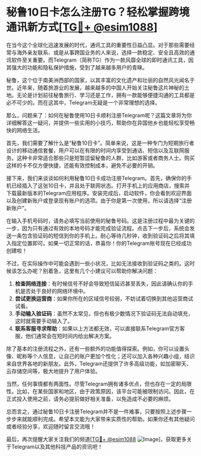 # 秘鲁10日卡怎么注册TG？轻松掌握跨境通讯新方式[[TG💪+ @esim1088](https://t.me/s/esim1088)]

在当今这个全球化迅速发展的时代，通讯工具的重要性日益凸显。对于那些需要经常与海外亲友联系、或是从事跨国业务的人来说，选择一款稳定、安全且高效的通讯软件至关重要。而Telegram（简称TG）作为一款风靡全球的即时通讯工具，因其强大的功能和隐私保护措施，受到了越来越多用户的青睐。

秘鲁，这个位于南美洲西部的国家，以其丰富的文化遗产和壮丽的自然风光闻名于世。近年来，随着旅游业的发展，越来越多的中国人开始关注秘鲁这片神秘的土地。无论是计划前往秘鲁旅行、学习还是工作，拥有一款能够便捷沟通的工具都是必不可少的。而在这其中，Telegram无疑是一个非常理想的选择。

那么，问题来了：如何在秘鲁使用10日卡顺利注册Telegram呢？这篇文章将为你详细解答这一疑问，并提供一些实用的小技巧，帮助你在异国他乡也能轻松享受畅快的网络生活。

首先，我们需要了解什么是“秘鲁10日卡”。简单来说，这是一种专门为短期旅行者设计的移动通信套餐，用户可以在有限的时间内享受到通话、短信以及互联网服务。这种卡非常适合那些只是短暂逗留秘鲁的人群，比如游客或者商务人士。购买这样的卡不仅方便快捷，还能有效控制成本，避免不必要的开销。

接下来，我们来谈谈如何利用秘鲁10日卡成功注册Telegram。首先，确保你的手机已经插入了这张10日卡，并且处于联网状态。打开手机上的应用商店，搜索并下载最新版本的Telegram应用程序。安装完成后，启动软件，你会看到欢迎界面以及创建新账户或登录现有账户的选项。由于你是第一次使用，所以请选择“注册新账户”。

在输入手机号码时，请务必填写当前使用的秘鲁号码。这是注册过程中最为关键的一步，因为只有通过有效的本地号码才能完成验证流程。点击下一步后，系统会发送一条包含验证码的短信到你的手机上。耐心等待几秒钟，收到验证码之后将其填入指定位置即可。如果一切正常的话，恭喜你！你的Telegram账号现在已经成功创建啦！

不过，在实际操作中可能会遇到一些小状况，比如无法接收到验证码之类的。这时候该怎么办呢？别着急，这里有几个小建议可以帮助你解决问题：

1. **检查网络连接**：有时候信号不好会导致短信延迟甚至丢失，因此请确认你的手机是否处于良好的网络环境中。
2. **尝试更换运营商**：如果你所在的区域信号较弱，不妨试着切换到其他运营商试试看。
3. **手动输入验证码**：虽然不太常见，但也有极少数情况下验证码无法自动填充，这时就需要手动输入了。
4. **联系客服寻求帮助**：如果以上方法都无效，可以直接联系Telegram官方客服，他们通常会在短时间内给出解决方案。

除了基本的注册流程之外，还有一些额外的功能值得探索。例如，你可以设置头像、昵称等个人信息，让自己的账户更加个性化；还可以加入各种兴趣小组，结识来自世界各地的新朋友。此外，Telegram还提供了许多高级功能，如加密聊天、云存储空间等，极大地提升了用户体验。

当然，任何事情都有两面性。尽管Telegram拥有诸多优点，但也存在一定的局限性。比如，在某些国家和地区，由于政策原因，该平台可能被限制访问。因此，在正式投入使用之前，请务必提前做好相关准备，以免造成不必要的麻烦。

总而言之，通过秘鲁10日卡注册Telegram并不是一件难事，只要按照上述步骤一步步来就能顺利完成。希望本文能为大家带来实质性的帮助。如果你还有其他疑问或者经验分享，欢迎随时留言交流哦！

最后，再次提醒大家关注我们的频道[[TG💪+ @esim1088](https://t.me/s/esim1088) ![Image](https://i.postimg.cc/4NQfJmqS/Snipaste-2025-05-13-00-14-12.png)]，获取更多关于Telegram以及其他科技产品的资讯吧！